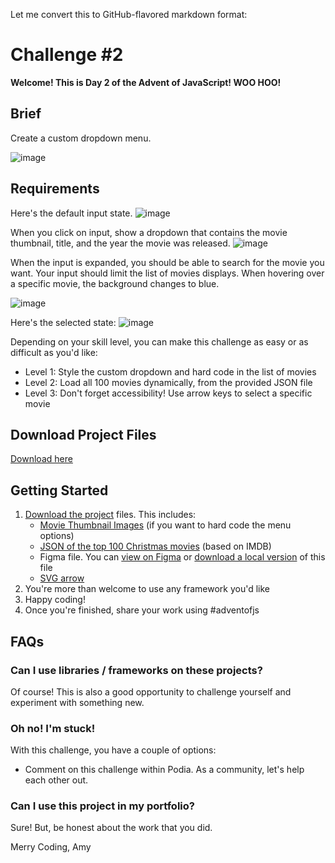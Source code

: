 Let me convert this to GitHub-flavored markdown format:

# Challenge #2

**Welcome! This is Day 2 of the Advent of JavaScript! WOO HOO!**

## Brief

Create a custom dropdown menu.

![image](https://s3.us-west-2.amazonaws.com/content.podia.com/kawbac1y8cicgettox8pqf7j5oid)

## Requirements

Here's the default input state.
![image](https://s3.us-west-2.amazonaws.com/content.podia.com/7krx6wcsicuqvo209ptc14u9mfss)

When you click on input, show a dropdown that contains the movie thumbnail, title, and the year the movie was released.
![image](https://s3.us-west-2.amazonaws.com/content.podia.com/fl8rf7l71e1ebzfndxkz9k79rl9y)

When the input is expanded, you should be able to search for the movie you want. Your input should limit the list of movies displays. When hovering over a specific movie, the background changes to blue.

![image](https://s3.us-west-2.amazonaws.com/content.podia.com/cc21ur1di8cayp230tk3kadtivc7)

Here's the selected state:
![image](https://s3.us-west-2.amazonaws.com/content.podia.com/mhqo1fc7hq8e852rpikrz4rf4dev)

Depending on your skill level, you can make this challenge as easy or as difficult as you'd like:

- Level 1: Style the custom dropdown and hard code in the list of movies
- Level 2: Load all 100 movies dynamically, from the provided JSON file
- Level 3: Don't forget accessibility! Use arrow keys to select a specific movie

## Download Project Files

[Download here](https://drive.google.com/drive/folders/1zQifXmgGxjbntlW4wHSDNfP5cUbGYPOS?usp=sharing)

## Getting Started

1. [Download the project](https://drive.google.com/drive/folders/1zQifXmgGxjbntlW4wHSDNfP5cUbGYPOS?usp=sharing) files. This includes:
   - [Movie Thumbnail Images](https://drive.google.com/drive/folders/1kpDjceWS7m5d3kDXDXcf1mnrRowMHRmq?usp=drive_link) (if you want to hard code the menu options)
   - [JSON of the top 100 Christmas movies](https://drive.google.com/file/d/1srzuRs9u6e_pUCdp275A04gvfP-w15Kk/view?usp=drive_link) (based on IMDB)
   - Figma file. You can [view on Figma](https://www.figma.com/design/EkHFxPfaoWifiSasZUnV8F/Advent-of-JS---Day-2?node-id=0-1&t=2TOk24cGoGrtk06e-1) or [download a local version](https://drive.google.com/file/d/1P44GApbrdv-duIUsVe0NpsOW-k62R1e_/view?usp=drive_link) of this file
   - [SVG arrow](https://drive.google.com/file/d/18NSsYRkkhDOM4s4qKlW-MNtunpe7QSsW/view?usp=drive_link)
2. You're more than welcome to use any framework you'd like
3. Happy coding!
4. Once you're finished, share your work using #adventofjs

## FAQs

### Can I use libraries / frameworks on these projects?

Of course! This is also a good opportunity to challenge yourself and experiment with something new.

### Oh no! I'm stuck!

With this challenge, you have a couple of options:

- Comment on this challenge within Podia. As a community, let's help each other out.

### Can I use this project in my portfolio?

Sure! But, be honest about the work that you did.

Merry Coding,
Amy
